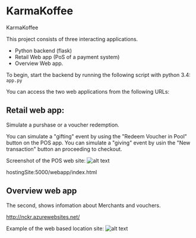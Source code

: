 # KarmaKoffee
KarmaKoffee

This project consists of three interacting applications.

- Python backend (flask)
- Retail Web app (PoS of a payment system)
- Overview Web app.

To begin, start the backend by running the following script with python 3.4: `app.py`

You can access the two web applications from the following URLs:

## Retail web app: 
Simulate a purshase or a voucher redemption. 

You can simulate a "gifting" event by using the "Redeem Voucher in Pool" button on the POS app.
You can simulate a "giving" event by usin the "New transaction" button an proceeding to checkout. 

Screenshot of the POS web site:
![alt text](http://i.imgur.com/q5D8NWN.png "POS for use in the merchant sites")

hostingSite:5000/webapp/index.html

## Overview web app
The second, shows infomation about Merchants and vouchers.

http://nckr.azurewebsites.net/

Example of the web based location site:
![alt text](http://i.imgur.com/qd3X6vT.png "Geo Location of different merchants")
